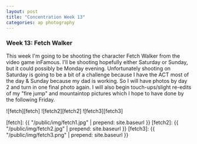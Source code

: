 ```yaml
---
layout: post
title: "Concentration Week 13"
categories: ap photography
---
```


### Week 13: Fetch Walker

This week I'm going to be shooting the character Fetch Walker from the
video game inFamous. I'll be shooting hopefully either Saturday
or Sunday, but it could possibly be Monday evening. Unfortunately
shooting on Saturday is going to be a bit of a challenge because I have
the ACT most of the day & Sunday because my dad is working. So I will have 
photos by day 2 and turn in one
final photo again. I will also begin touch-ups/slight re-edits of my
"fire jump" and mountaintop pictures which I hope to have done by the
following Friday.

![fetch][fetch]
![fetch2][fetch2]
![fetch3][fetch3]


[fetch]: {{ "/public/img/fetch1.jpg" | prepend: site.baseurl }}
[fetch2]: {{ "/public/img/fetch2.jpg" | prepend: site.baseurl }}
[fetch3]: {{ "/public/img/fetch3.png" | prepend: site.baseurl }}
